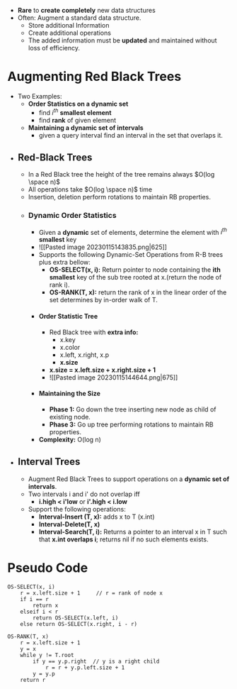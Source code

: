 - **Rare** to **create** **completely** new data structures
- Often: Augment a standard data structure.
	- Store additional Information
	- Create additional operations
	- The added information must be **updated** and maintained without loss of efficiency.
# Augmenting Red Black Trees
- Two Examples:
	- **Order Statistics on a dynamic set**
		- find $i^{th}$ **smallest element**
		- find **rank** of given element
	- **Maintaining a dynamic set of intervals**
		- given a query interval find an interval in the set that overlaps it.
- ## Red-Black Trees
	- In a Red Black tree the height of the tree remains always $O(log \space n)$
	- All operations take $O(log \space n)$ time
	- Insertion, deletion perform rotations to maintain RB properties.
	- ### Dynamic Order Statistics
		- Given a **dynamic** set of elements, determine the element with $i^{th}$ **smallest** key
		- ![[Pasted image 20230115143835.png|625]]
		- Supports the following Dynamic-Set Operations from R-B trees plus extra bellow:
			- **OS-SELECT(x, i):** Return pointer to node containing the **ith smallest** key of the sub tree rooted at x.(return the node of rank i).
			- **OS-RANK(T, x):** return the rank of x in the linear order of the set determines by in-order walk of T.
		- #### Order Statistic Tree
			- Red Black tree with **extra info:**
				- x.key
				- x.color
				- x.left, x.right, x.p
				- **x.size**
			- **x.size = x.left.size + x.right.size + 1**
			- ![[Pasted image 20230115144644.png|675]]
		- #### Maintaining the Size
			- **Phase 1:** Go down the tree inserting new node as child of existing node.
			- **Phase 3:** Go up tree performing rotations to maintain RB properties.
		- **Complexity:** O(log n)
- ## Interval Trees
	- Augment Red Black Trees to support operations on a **dynamic set of intervals**.
	- Two intervals i and i' do not overlap iff
		- **i.high < i'low** or **i'.high < i.low**
	- Support the following operations:
		- **Interval-Insert (T, x):** adds x to T (x.int)
		- **Interval-Delete(T, x)**
		- **Interval-Search(T, i):** Returns a pointer to an interval x in T such that **x.int overlaps i**; returns nil if no such elements exists.

# Pseudo Code
```
OS-SELECT(x, i)
	r = x.left.size + 1     // r = rank of node x
	if i == r
		return x
	elseif i < r
		return OS-SELECT(x.left, i)
	else return OS-SELECT(x.right, i - r)	
```

```
OS-RANK(T, x)
	r = x.left.size + 1
	y = x
	while y != T.root
		if y == y.p.right  // y is a right child
			r = r + y.p.left.size + 1
		y = y.p
	return r
```
